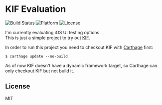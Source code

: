 # KIF Evaluation

[![Build Status](https://img.shields.io/travis/juliangrosshauser/KIF-Evaluation.svg)](https://travis-ci.org/juliangrosshauser/KIF-Evaluation)
[![Platform](https://img.shields.io/badge/platform-ios-lightgrey.svg)](https://developer.apple.com/devcenter/ios/index.action)
[![License](https://img.shields.io/badge/license-MIT-3f3f3f.svg)](http://choosealicense.com/licenses/mit)

I'm currently evaluating iOS UI testing options.  
This is just a simple project to try out [KIF](https://github.com/kif-framework/KIF).

In order to run this project you need to checkout KIF with [Carthage](https://github.com/Carthage/Carthage) first:

```shell
$ carthage update --no-build
```

As of now KIF doesn't have a dynamic framework target, so Carthage can only checkout KIF but not build it.

## License

MIT
